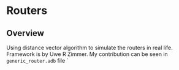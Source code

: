 # Routers
## Overview
Using distance vector algorithm to simulate the routers in real life. <br>
Framework is by Uwe R Zimmer. My contribution can be seen in `generic_router.adb` file
`
